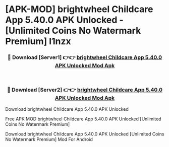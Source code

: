 # [APK-MOD] brightwheel  Childcare App 5.40.0 APK Unlocked - [Unlimited Coins No Watermark Premium] l1nzx



<div align="center">
<h3>🔴 Download [Server1] 👉👉 <a href="https://momento.my/?title=brightwheel__Childcare_App_5.40.0_APK_Unlocked">brightwheel  Childcare App 5.40.0 APK Unlocked Mod Apk</a></h3><br>

<h3>🔴 Download [Server2] 👉👉 <a href="https://momento.my/?title=brightwheel__Childcare_App_5.40.0_APK_Unlocked">brightwheel  Childcare App 5.40.0 APK Unlocked Mod Apk</a></h3>
</div>



Download brightwheel  Childcare App 5.40.0 APK Unlocked 

Free APK MOD brightwheel  Childcare App 5.40.0 APK Unlocked [Unlimited Coins No Watermark Premium]

Download brightwheel  Childcare App 5.40.0 APK Unlocked [Unlimited Coins No Watermark Premium] Mod For Android
